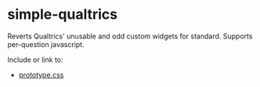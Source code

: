 # simple-qualtrics
Reverts Qualtrics' unusable and odd custom widgets for standard. Supports per-question javascript. 

Include or link to:
* <a href="./prototype.css">prototype.css</a>
